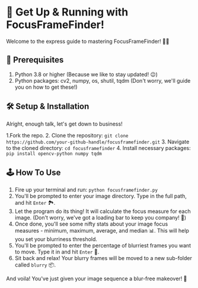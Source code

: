 # 🚀 Get Up & Running with FocusFrameFinder!

Welcome to the express guide to mastering FocusFrameFinder! 🧭✨



## 🧰 Prerequisites

1. Python 3.8 or higher (Because we like to stay updated! 😉)
2. Python packages: cv2, numpy, os, shutil, tqdm (Don't worry, we'll guide you on how to get these!)



## 🛠 Setup & Installation

Alright, enough talk, let's get down to business!

1.Fork the repo.
2. Clone the repository: `git clone https://github.com/your-github-handle/focusframefinder.git`
3. Navigate to the cloned directory: `cd focusframefinder`
4. Install necessary packages: `pip install opencv-python numpy tqdm`



## 🕹 How To Use

1. Fire up your terminal and run: `python focusframefinder.py`
2. You'll be prompted to enter your image directory. Type in the full path, and hit `Enter` 🏞.
3. Let the program do its thing! It will calculate the focus measure for each image. (Don't worry, we've got a loading bar to keep you company! 🥳)
4. Once done, you'll see some nifty stats about your image focus measures - minimum, maximum, average, and median 📊. This will help you set your blurriness threshold.
5. You'll be prompted to enter the percentage of blurriest frames you want to move. Type it in and hit `Enter` 🎯.
6. Sit back and relax! Your blurry frames will be moved to a new sub-folder called `blurry` 📦.

And voila! You've just given your image sequence a blur-free makeover! 🎉
